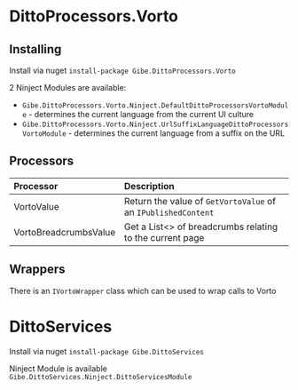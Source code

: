 # DittoProcessors.Vorto

## Installing

Install via nuget ``` install-package Gibe.DittoProcessors.Vorto ```

2 Ninject Modules are available:

* ``` Gibe.DittoProcessors.Vorto.Ninject.DefaultDittoProcessorsVortoModule ``` - determines the current language from the current UI culture
* ``` Gibe.DittoProcessors.Vorto.Ninject.UrlSuffixLanguageDittoProcessorsVortoModule ``` - determines the current language from a suffix on the URL

## Processors
| Processor | Description |
|:----------|:------------|
|VortoValue| Return the value of ```GetVortoValue``` of an ```IPublishedContent``` |
|VortoBreadcrumbsValue| Get a List<> of breadcrumbs relating to the current page |

## Wrappers
There is an `IVortoWrapper` class which can be used to wrap calls to Vorto

# DittoServices

Install via nuget ``` install-package Gibe.DittoServices ```

Ninject Module is available ``` Gibe.DittoServices.Ninject.DittoServicesModule ```
